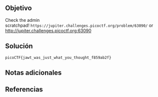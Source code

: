 ## Objetivo

Check the admin scratchpad! `https://jupiter.challenges.picoctf.org/problem/63090/` or http://jupiter.challenges.picoctf.org:63090
## Solución




```
picoCTF{jawt_was_just_what_you_thought_f859ab2f}
```

## Notas adicionales

## Referencias


